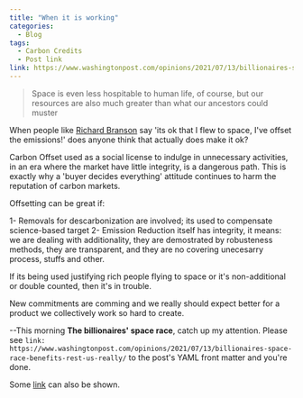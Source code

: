 ```yaml
---
title: "When it is working"
categories:
  - Blog
tags:
  - Carbon Credits
  - Post link
link: https://www.washingtonpost.com/opinions/2021/07/13/billionaires-space-race-benefits-rest-us-really/
---
```


> Space is even less hospitable to human life, of course, but our resources are also much greater than what our ancestors could muster

When people like [Richard Branson]() say 'its ok that I flew to space, I've offset the emissions!' does anyone think that actually does make it ok?

Carbon Offset used as a social license to indulge in unnecessary activities, in an era where the market have little integrity, is a dangerous path. This is exactly why a 'buyer decides everything' attitude continues to harm the reputation of carbon markets.

Offsetting can be great if:

1- Removals for descarbonization are involved;  its used to compensate science-based target
2- Emission Reduction itself has integrity, it means: we are dealing with additionality, they are demostrated by robusteness methods, they are transparent, and they are no covering unecesarry process, stuffs and other.


If its being used  justifying rich people flying to space or it's non-additional or double counted, then it's in trouble. 

New commitments are comming and we really should expect better for a product we collectively work so hard to create.

--This morning **The billionaires' space race**, catch up my attention. Please see `link: https://www.washingtonpost.com/opinions/2021/07/13/billionaires-space-race-benefits-rest-us-really/` to the post's YAML front matter and you're done.


Some [link](#) can also be shown.